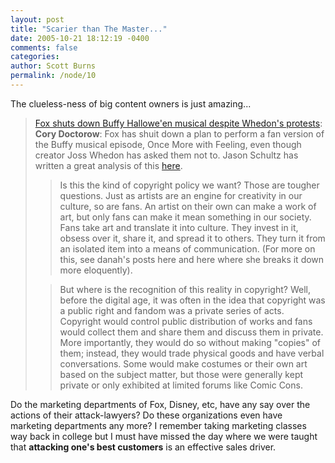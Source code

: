 ```yaml
---
layout: post
title: "Scarier than The Master..."
date: 2005-10-21 18:12:19 -0400
comments: false
categories: 
author: Scott Burns
permalink: /node/10
---
```


<p>
The clueless-ness of big content owners is just amazing...
</p><blockquote>
<a href="http://www.boingboing.net/2005/10/20/fox_shuts_down_buffy.html">Fox shuts down Buffy Hallowe'en musical despite Whedon's protests</a>:
<br /><strong>Cory Doctorow</strong>: Fox has shuit down a plan to perform a fan version of the Buffy musical episode, Once More with Feeling, even though creator Joss Whedon has asked them not to. Jason Schultz has written a great analysis of this <a href="http://lawgeek.typepad.com/lawgeek/2005/10/fox_lawyers_cd_.html" target="_blank" title="Link outside of this blog" class="blines3 title=">here</a>. 
<blockquote>
Is this the kind of copyright policy we want? Those are tougher questions.  Just as artists are an engine for creativity in our culture, so are fans.  An artist on their own can make a work of art, but only fans can make it mean something in our society.  Fans take art and translate it into culture.  They invest in it, obsess over it, share it, and spread it to others.  They turn it from an isolated item into a means of communication.  (For more on this, see danah's posts here and here where she breaks it down more eloquently).
</blockquote><blockquote>
But where is the recognition of this reality in copyright? Well, before the digital age, it was often in the idea that copyright was a public right and fandom was a private series of acts.  Copyright would control public distribution of works and fans would collect them and share them and discuss them in private.  More importantly, they would do so without making "copies" of them; instead, they would trade physical goods and have verbal conversations.  Some would make costumes or their own art based on the subject matter, but those were generally kept private or only exhibited at limited forums like Comic Cons.
</blockquote></blockquote><p>
Do the marketing departments of Fox, Disney, etc, have any say over the actions of their attack-lawyers?  Do these organizations even have marketing departments any more?  I remember taking marketing classes way back in college but I must have missed the day where we were taught that <strong>attacking one's best customers</strong> is an effective sales driver.
</p>
